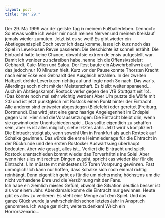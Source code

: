 ```yaml
---
layout: post
title: "Der 29."
---
```


Der 29. Mai 1999 war der geilste Tag in meinem Fußballerleben. Dennoch: So etwas wollte ich weder mir noch meinen Nerven und meinem Kreislauf jemals wieder zumuten. Jetzt ist es so weit! Es gibt wieder ein Abstiegsendspiel! Doch bevor ich dazu komme, lasse ich kurz noch das Spiel in Leverkusen Revue passieren: Die Geschichte ist schnell erzählt. Die Eintracht hatte keine Chance, obwohl sie extrem defensiv aufgestellt war. Damit ich weniger zu schreiben habe, nenne ich die Offensivspieler: Gebhardt, Guie-Mien und Salou. Der Rest baute ein Abwehrbollwerk auf, das jedoch nur 10 Minuten hielt. Kurz vor der Pause konnte Thorsten Kracht nach einer Ecke von Gebhardt den Ausgleich erzählen. In der zweiten Halbzeit drehte Leverkusen richtig auf und legte noch 3x nach. Das war's. Allerdings noch nicht mit der Meisterschaft. Es bleibt weiter spannend... Auch im Abstiegskampf: Rostock verlor gegen den VfB Stuttgart mit 1:4. (Das könnte noch mal sehr wichtig werden) Aber Ulm putzte die Wölfe mit 2:0 und ist jetzt punktgleich mit Rostock einen Punkt hinter der Eintracht. Alle anderen sind entweder abgestiegen (Bielefeld) oder gerettet (Freiburg, Dortmund). Das wird jetzt eine ganz haarige Angelegenheit im Endspiel gegen Ulm. Hier sind die Voraussetzungen: Die Eintracht bleibt drin, wenn sie gewinnt oder Unentschieden spielt. Das sollte eigentlich zu schaffen sein, aber es ist alles möglich, siehe letztes Jahr. Jetzt wird's kompliziert: Die Eintracht steigt ab, wenn sowohl Ulm in Frankfurt als auch Rostock auf Schalke gewinnen. Das würde die erste Heimniederlage für die Eintracht in der Rückrunde und den ersten Rostocker Auswärtssieg überhaupt bedeuten. Aber wie gesagt, alles ist... Verliert die Eintracht und spielt Rostock unentschieden kommt wieder das Torverhältnis ins Spiel. Aber wenn hier alles mit rechten Dingen zugeht, spricht das wieder klar für die Eintracht: Ulm müsste mit mindestens 15 Toren Vorsprung gewinnen. Fast unmöglich! Ich kann nur hoffen, dass Schalke sich noch einmal richtig reinhängt. Denn eigentlich geht es für die um nichts mehr, höchstens um die nicht vorhandene Ehre und die Versöhnung mit den Fans.  
Ich habe ein ziemlich mieses Gefühl, obwohl die Situation deutlich besser ist als vor einem Jahr. Aber damals konnte die Eintracht nur gewinnen. Heute gibt es alles zu verlieren. Es steht eine Menge auf dem Spiel. Und das ganze Glück wurde ja wahrscheinlich schon letztes Jahr in Anspruch genommen. Ich wage gar nicht, weiterzudenken! Welch ein Horrorszenario...
